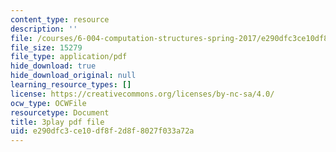 ```yaml
---
content_type: resource
description: ''
file: /courses/6-004-computation-structures-spring-2017/e290dfc3ce10df8f2d8f8027f033a72a_3683025.pdf
file_size: 15279
file_type: application/pdf
hide_download: true
hide_download_original: null
learning_resource_types: []
license: https://creativecommons.org/licenses/by-nc-sa/4.0/
ocw_type: OCWFile
resourcetype: Document
title: 3play pdf file
uid: e290dfc3-ce10-df8f-2d8f-8027f033a72a
---
```

